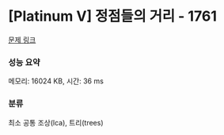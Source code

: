 # [Platinum V] 정점들의 거리 - 1761 

[문제 링크](https://www.acmicpc.net/problem/1761) 

### 성능 요약

메모리: 16024 KB, 시간: 36 ms

### 분류

최소 공통 조상(lca), 트리(trees)

